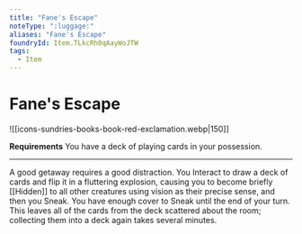 ```yaml
---
title: "Fane's Escape"
noteType: ":luggage:"
aliases: "Fane's Escape"
foundryId: Item.TLkcRh0qAayWoJTW
tags:
  - Item
---
```


# Fane's Escape
![[icons-sundries-books-book-red-exclamation.webp|150]]

**Requirements** You have a deck of playing cards in your possession.

* * *

A good getaway requires a good distraction. You Interact to draw a deck of cards and flip it in a fluttering explosion, causing you to become briefly [[Hidden]] to all other creatures using vision as their precise sense, and then you Sneak. You have enough cover to Sneak until the end of your turn. This leaves all of the cards from the deck scattered about the room; collecting them into a deck again takes several minutes.

